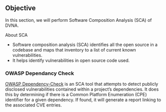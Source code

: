 ## **Objective**
In this section, we will perform Software Composition Analysis (SCA) of DVNA.

About SCA

- Software composition analysis (SCA) identifies all the open source in a codebase and maps that inventory to a list of current known vulnerabilities.
- It helps identify vulnerabilities in open source code used.

### **OWASP Dependancy Check**

[OWASP Dependency-Check](https://owasp.org/www-project-dependency-check/) is an SCA tool that attempts to detect publicly disclosed vulnerabilities contained within a project’s dependencies. It does this by determining if there is a Common Platform Enumeration (CPE) identifier for a given dependency. If found, it will generate a report linking to the associated CVE entries.

